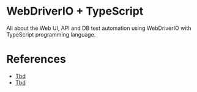 # WebDriverIO + TypeScript

All about the Web UI, API and DB test automation using WebDriverIO with TypeScript programming language.

# References

- [Tbd](https://github.com/)
- [Tbd](https://github.com/)
